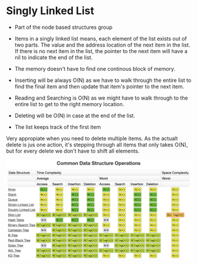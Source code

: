 # Singly Linked List

* Part of the node based structures group

* Items in a singly linked list means, each element of the list exists out of two parts. The value and the address location of the next item in the list. If there is no next item in the list, the pointer to the next item will have a nil to indicate the end of the list.

* The memory doesn't have to find one continous block of memory.

* Inserting will be always O(N) as we have to walk through the entire list to find the final item and then update that item's pointer to the next item.

* Reading and Searching is O(N) as we might have to walk through to the entire list to get to the right memory location.

* Deleting will be O(N) in case at the end of the list.

* The list keeps track of the first item

Very appropiate when you need to delete multiple items. As the actualt delete is jus one action, it's stepping through all items that only takes O(N), but for every delete we don't have to shift all elements.

![big-0-2](../assets/big-o-2.png)